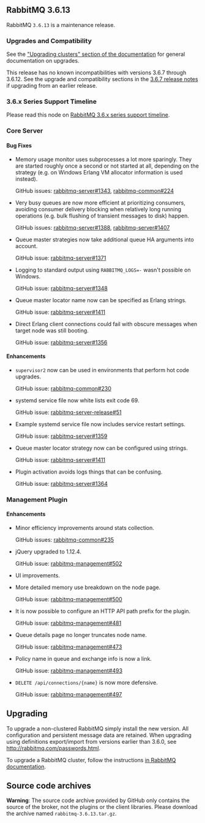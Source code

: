 ## RabbitMQ 3.6.13

RabbitMQ `3.6.13` is a maintenance release.

### Upgrades and Compatibility

See the ["Upgrading clusters" section of the documentation](http://www.rabbitmq.com/clustering.html#upgrading)
for general documentation on upgrades.

This release has no known incompatibilities with versions 3.6.7 through 3.6.12.
See the upgrade and compatibility sections in the [3.6.7 release notes](https://github.com/rabbitmq/rabbitmq-server/releases/tag/rabbitmq_v3_6_7) if upgrading from an earlier release.

### 3.6.x Series Support Timeline

Please read this node on [RabbitMQ 3.6.x series support timeline](https://groups.google.com/forum/#!msg/rabbitmq-users/kXkI-f3pgEw/UFowJIK4BQAJ).


### Core Server

#### Bug Fixes

 * Memory usage monitor uses subprocesses a lot more sparingly. They are started
   roughly once a second or not started at all, depending on the strategy (e.g. on Windows
   Erlang VM allocator information is used instead).
   
   GitHub issues: [rabbitmq-server#1343](https://github.com/rabbitmq/rabbitmq-server/issues/1343), [rabbitmq-common#224](https://github.com/rabbitmq/rabbitmq-common/issues/224)

 * Very busy queues are now more efficient at prioritizing consumers, avoiding
   consumer delivery blocking when relatively long running operations (e.g. bulk flushing
   of transient messages to disk) happen.
   
   GitHub issues: [rabbitmq-server#1388](https://github.com/rabbitmq/rabbitmq-server/pull/1388), [rabbitmq-server#1407](https://github.com/rabbitmq/rabbitmq-server/pull/1407)

 * Queue master strategies now take additional queue HA arguments into account.
 
   GitHub issue: [rabbitmq-server#1371](https://github.com/rabbitmq/rabbitmq-server/issues/1371)

 * Logging to standard output using `RABBITMQ_LOGS=-` wasn't possible on Windows.
 
   GitHub issue: [rabbitmq-server#1348](https://github.com/rabbitmq/rabbitmq-server/issues/1348)

 * Queue master locator name now can be specified as Erlang strings.
 
   GitHub issue: [rabbitmq-server#1411](https://github.com/rabbitmq/rabbitmq-server/issues/1411)

 * Direct Erlang client connections could fail with obscure messages when
   target node was still booting.
   
   GitHub issue: [rabbitmq-server#1356](https://github.com/rabbitmq/rabbitmq-server/issues/1356)

#### Enhancements

 * `supervisor2` now can be used in environments that perform hot code upgrades.
 
   GitHub issue: [rabbitmq-common#230](https://github.com/rabbitmq/rabbitmq-common/pull/230)

 * systemd service file now white lists exit code 69.
 
   GitHub issue: [rabbitmq-server-release#51](https://github.com/rabbitmq/rabbitmq-server-release/issues/51)

 * Example systemd service file now includes service restart settings.
 
   GitHub issue: [rabbitmq-server#1359](https://github.com/rabbitmq/rabbitmq-server/issues/1359)

 * Queue master locator strategy now can be configured using strings.
 
   GitHub issue: [rabbitmq-server#1411](https://github.com/rabbitmq/rabbitmq-server/issues/1411)

 * Plugin activation avoids logs things that can be confusing.
 
   GitHub issue: [rabbitmq-server#1364](https://github.com/rabbitmq/rabbitmq-server/issues/1364)


### Management Plugin

#### Enhancements

 * Minor efficiency improvements around stats collection.
 
   GitHub issues: [rabbitmq-common#235](https://github.com/rabbitmq/rabbitmq-common/pull/235)

 * jQuery upgraded to 1.12.4.
 
   GitHub issue: [rabbitmq-management#502](https://github.com/rabbitmq/rabbitmq-management/pull/502)

 * UI improvements.
 
 * More detailed memory use breakdown on the node page.
 
   GitHub issue: [rabbitmq-management#500](https://github.com/rabbitmq/rabbitmq-management/pull/500)

 * It is now possible to configure an HTTP API path prefix for the plugin.
 
   GitHub issue: [rabbitmq-management#481](https://github.com/rabbitmq/rabbitmq-management/issues/481)

 * Queue details page no longer truncates node name.
 
   GitHub issue: [rabbitmq-management#473](https://github.com/rabbitmq/rabbitmq-management/issues/473)
 
 * Policy name in queue and exchange info is now a link.

   GitHub issue: [rabbitmq-management#493](https://github.com/rabbitmq/rabbitmq-management/issues/493)

 * `DELETE /api/connections/{name}` is now more defensive.
 
   GitHub issue: [rabbitmq-management#497](https://github.com/rabbitmq/rabbitmq-management/issues/497)


## Upgrading

To upgrade a non-clustered RabbitMQ simply install the new version. All configuration and persistent message data are retained.
When upgrading using definitions export/import from versions earlier than 3.6.0, see http://rabbitmq.com/passwords.html.

To upgrade a RabbitMQ cluster, follow the instructions [in RabbitMQ documentation](http://www.rabbitmq.com/clustering.html#upgrading).

## Source code archives

**Warning**: The source code archive provided by GitHub only contains the source of the broker,
not the plugins or the client libraries. Please download the archive named `rabbitmq-3.6.13.tar.gz`.
